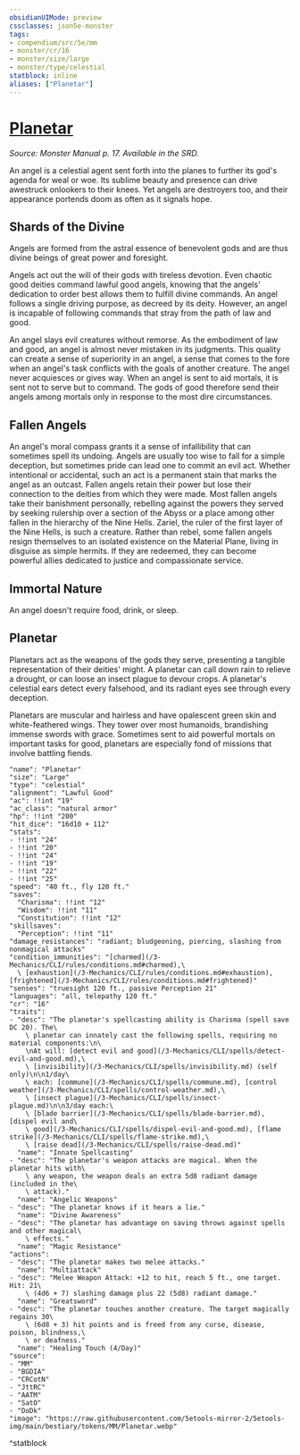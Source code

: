 ```yaml
---
obsidianUIMode: preview
cssclasses: json5e-monster
tags:
- compendium/src/5e/mm
- monster/cr/16
- monster/size/large
- monster/type/celestial
statblock: inline
aliases: ["Planetar"]
---
```

# [Planetar](3-Mechanics\CLI\bestiary\celestial/planetar.md)
*Source: Monster Manual p. 17. Available in the SRD.*  

An angel is a celestial agent sent forth into the planes to further its god's agenda for weal or woe. Its sublime beauty and presence can drive awestruck onlookers to their knees. Yet angels are destroyers too, and their appearance portends doom as often as it signals hope.

## Shards of the Divine

Angels are formed from the astral essence of benevolent gods and are thus divine beings of great power and foresight.

Angels act out the will of their gods with tireless devotion. Even chaotic good deities command lawful good angels, knowing that the angels' dedication to order best allows them to fulfill divine commands. An angel follows a single driving purpose, as decreed by its deity. However, an angel is incapable of following commands that stray from the path of law and good.

An angel slays evil creatures without remorse. As the embodiment of law and good, an angel is almost never mistaken in its judgments. This quality can create a sense of superiority in an angel, a sense that comes to the fore when an angel's task conflicts with the goals of another creature. The angel never acquiesces or gives way. When an angel is sent to aid mortals, it is sent not to serve but to command. The gods of good therefore send their angels among mortals only in response to the most dire circumstances.

## Fallen Angels

An angel's moral compass grants it a sense of infallibility that can sometimes spell its undoing. Angels are usually too wise to fall for a simple deception, but sometimes pride can lead one to commit an evil act. Whether intentional or accidental, such an act is a permanent stain that marks the angel as an outcast. Fallen angels retain their power but lose their connection to the deities from which they were made. Most fallen angels take their banishment personally, rebelling against the powers they served by seeking rulership over a section of the Abyss or a place among other fallen in the hierarchy of the Nine Hells. Zariel, the ruler of the first layer of the Nine Hells, is such a creature. Rather than rebel, some fallen angels resign themselves to an isolated existence on the Material Plane, living in disguise as simple hermits. If they are redeemed, they can become powerful allies dedicated to justice and compassionate service.

## Immortal Nature

An angel doesn't require food, drink, or sleep.

## Planetar

Planetars act as the weapons of the gods they serve, presenting a tangible representation of their deities' might. A planetar can call down rain to relieve a drought, or can loose an insect plague to devour crops. A planetar's celestial ears detect every falsehood, and its radiant eyes see through every deception.

Planetars are muscular and hairless and have opalescent green skin and white-feathered wings. They tower over most humanoids, brandishing immense swords with grace. Sometimes sent to aid powerful mortals on important tasks for good, planetars are especially fond of missions that involve battling fiends.

```statblock
"name": "Planetar"
"size": "Large"
"type": "celestial"
"alignment": "Lawful Good"
"ac": !!int "19"
"ac_class": "natural armor"
"hp": !!int "200"
"hit_dice": "16d10 + 112"
"stats":
- !!int "24"
- !!int "20"
- !!int "24"
- !!int "19"
- !!int "22"
- !!int "25"
"speed": "40 ft., fly 120 ft."
"saves":
  "Charisma": !!int "12"
  "Wisdom": !!int "11"
  "Constitution": !!int "12"
"skillsaves":
  "Perception": !!int "11"
"damage_resistances": "radiant; bludgeoning, piercing, slashing from nonmagical attacks"
"condition_immunities": "[charmed](/3-Mechanics/CLI/rules/conditions.md#charmed),\
  \ [exhaustion](/3-Mechanics/CLI/rules/conditions.md#exhaustion), [frightened](/3-Mechanics/CLI/rules/conditions.md#frightened)"
"senses": "truesight 120 ft., passive Perception 21"
"languages": "all, telepathy 120 ft."
"cr": "16"
"traits":
- "desc": "The planetar's spellcasting ability is Charisma (spell save DC 20). The\
    \ planetar can innately cast the following spells, requiring no material components:\n\
    \nAt will: [detect evil and good](/3-Mechanics/CLI/spells/detect-evil-and-good.md),\
    \ [invisibility](/3-Mechanics/CLI/spells/invisibility.md) (self only)\n\n1/day\
    \ each: [commune](/3-Mechanics/CLI/spells/commune.md), [control weather](/3-Mechanics/CLI/spells/control-weather.md),\
    \ [insect plague](/3-Mechanics/CLI/spells/insect-plague.md)\n\n3/day each:\
    \ [blade barrier](/3-Mechanics/CLI/spells/blade-barrier.md), [dispel evil and\
    \ good](/3-Mechanics/CLI/spells/dispel-evil-and-good.md), [flame strike](/3-Mechanics/CLI/spells/flame-strike.md),\
    \ [raise dead](/3-Mechanics/CLI/spells/raise-dead.md)"
  "name": "Innate Spellcasting"
- "desc": "The planetar's weapon attacks are magical. When the planetar hits with\
    \ any weapon, the weapon deals an extra 5d8 radiant damage (included in the\
    \ attack)."
  "name": "Angelic Weapons"
- "desc": "The planetar knows if it hears a lie."
  "name": "Divine Awareness"
- "desc": "The planetar has advantage on saving throws against spells and other magical\
    \ effects."
  "name": "Magic Resistance"
"actions":
- "desc": "The planetar makes two melee attacks."
  "name": "Multiattack"
- "desc": "Melee Weapon Attack: +12 to hit, reach 5 ft., one target. Hit: 21\
    \ (4d6 + 7) slashing damage plus 22 (5d8) radiant damage."
  "name": "Greatsword"
- "desc": "The planetar touches another creature. The target magically regains 30\
    \ (6d8 + 3) hit points and is freed from any curse, disease, poison, blindness,\
    \ or deafness."
  "name": "Healing Touch (4/Day)"
"source":
- "MM"
- "BGDIA"
- "CRCotN"
- "JttRC"
- "AATM"
- "SatO"
- "DoDk"
"image": "https://raw.githubusercontent.com/5etools-mirror-2/5etools-img/main/bestiary/tokens/MM/Planetar.webp"
```
^statblock